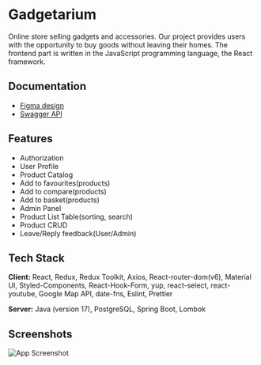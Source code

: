 
# Gadgetarium

Online store selling gadgets and accessories.
 Our project provides users with the opportunity to buy goods without leaving their homes.
The frontend part is written in the JavaScript programming language, the React framework.


## Documentation

 - [Figma design](https://www.figma.com/file/xiRfOZzx4shX7RovOuh2sy/Gadgetarium-(%D0%A8%D0%BA%D0%BE%D0%BB%D1%8C%D0%BD%D1%8B%D0%B9-%D0%BF%D1%80%D0%BE%D0%B5%D0%BA%D1%82)?node-id=3%3A2065)
 - [Swagger API](http://gadgetarium-env.eba-edpzzr3j.eu-central-1.elasticbeanstalk.com/swagger-ui/index.html#/)


## Features

- Authorization
- User Profile
- Product Catalog
- Add to favourites(products)
- Add to compare(products)
- Add to basket(products)
- Admin Panel
- Product List Table(sorting, search)
- Product CRUD
- Leave/Reply feedback(User/Admin)



## Tech Stack

**Client:** React, Redux, Redux Toolkit, Axios, React-router-dom(v6), Material UI, Styled-Components, React-Hook-Form, yup, react-select, react-youtube, Google Map API, date-fns, Eslint, Prettier

**Server:** Java (version 17), PostgreSQL, Spring Boot, Lombok


## Screenshots

![App Screenshot](https://via.placeholder.com/468x300?text=App+Screenshot+Here)


